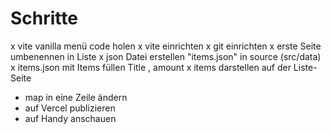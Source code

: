 # Schritte

x vite vanilla menü code holen
x vite einrichten
x git einrichten
x erste Seite umbenennen in Liste
x json Datei erstellen "items.json" in source (src/data)
x items.json mit Items füllen Title , amount
x items darstellen auf der Liste-Seite
- map in eine Zeile ändern
- auf Vercel publizieren
- auf Handy anschauen